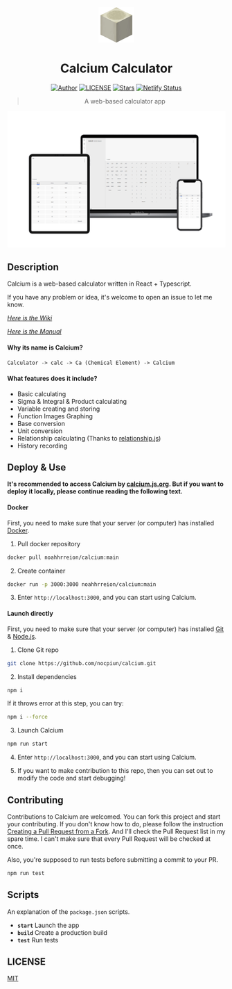 <div align="center">

<img src="./public/icon.png" style="width:82px;"/>

# Calcium Calculator

[![Author](https://img.shields.io/badge/Author-NriotHrreion-red.svg "Author")](https://github.com/NriotHrreion)
[![LICENSE](https://img.shields.io/badge/License-MIT-green.svg "LICENSE")](./LICENSE)
[![Stars](https://img.shields.io/github/stars/nocpiun/calcium.svg?label=Stars&style=flat)](https://github.com/nocpiun/calcium/stargazers)
[![Netlify Status](https://api.netlify.com/api/v1/badges/41b2bd01-9404-4d8b-99c4-7dea623f720a/deploy-status)](https://app.netlify.com/sites/courageous-bublanina-6857c1/deploys)

> A web-based calculator app

</div>

![Banner](./images/banner.png)

## Description

Calcium is a web-based calculator written in React + Typescript.

If you have any problem or idea, it's welcome to open an issue to let me know.

_[Here is the Wiki](https://github.com/nocpiun/calcium/wiki)_

_[Here is the Manual](https://github.com/nocpiun/calcium/wiki/Manual)_

#### Why its name is Calcium?

```
Calculator -> calc -> Ca (Chemical Element) -> Calcium
```

#### What features does it include?

- Basic calculating
- Sigma & Integral & Product calculating
- Variable creating and storing
- Function Images Graphing
- Base conversion
- Unit conversion
- Relationship calculating (Thanks to [relationship.js](https://github.com/mumuy/relationship))
- History recording

## Deploy & Use

**It's recommended to access Calcium by [calcium.js.org](https://calcium.js.org). But if you want to deploy it locally, please continue reading the following text.**

#### Docker

First, you need to make sure that your server (or computer) has installed [Docker](https://docker.com).

1. Pull docker repository

```bash
docker pull noahhrreion/calcium:main
```

2. Create container

```bash
docker run -p 3000:3000 noahhrreion/calcium:main
```

3. Enter `http://localhost:3000`, and you can start using Calcium.

#### Launch directly

First, you need to make sure that your server (or computer) has installed [Git](https://git-scm.com/downloads) & [Node.js](https://nodejs.org/en/download).

1. Clone Git repo

```bash
git clone https://github.com/nocpiun/calcium.git
```

2. Install dependencies

```bash
npm i
```

If it throws error at this step, you can try:

```bash
npm i --force
```

3. Launch Calcium

```bash
npm run start
```

4. Enter `http://localhost:3000`, and you can start using Calcium.

5. If you want to make contribution to this repo, then you can set out to modify the code and start debugging!

## Contributing

Contributions to Calcium are welcomed. You can fork this project and start your contributing. If you don't know how to do, please follow the instruction [Creating a Pull Request from a Fork](https://help.github.com/en/github/collaborating-with-issues-and-pull-requests/creating-a-pull-request-from-a-fork). And I'll check the Pull Request list in my spare time. I can't make sure that every Pull Request will be checked at once.

Also, you're supposed to run tests before submitting a commit to your PR.

```bash
npm run test
```

## Scripts

An explanation of the `package.json` scripts.

- **`start`** Launch the app
- **`build`** Create a production build
- **`test`** Run tests

## LICENSE

[MIT](./LICENSE)
